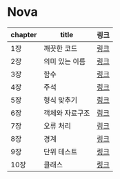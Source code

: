 # Nova

| chapter | title | 링크 | 
| - | - | - |
| 1장 | 깨끗한 코드 | [링크](ch1_clean_code.md) |
| 2장 | 의미 있는 이름 | [링크](ch2_naming.md) |
| 3장 | 함수 | [링크](ch3_method.md) |
| 4장 | 주석 | [링크](ch4_remark.md) |
| 5장 | 형식 맞추기 | [링크](ch5_format.md) |
| 6장 | 객체와 자료구조 | [링크](ch6_class.md) |
| 7장 | 오류 처리 | [링크](ch7_error.md) |
| 8장 | 경계 | [링크](ch8_경계.md) |
| 9장 | 단위 테스트 | [링크](ch9_단위테스트.md) |
| 10장 | 클래스 | [링크](ch10_클래스.md) |